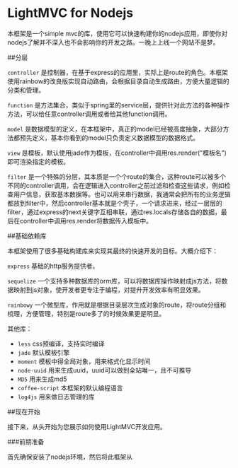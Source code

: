LightMVC for Nodejs
================
本框架是一个simple mvc的库，使用它可以快速构建你的nodejs应用，即使你对nodejs了解并不深入也不会影响你的开发之路。一晚上上线一个网站不是梦。

##分层

`controller` 是控制器，在基于express的应用里，实际上是route的角色。本框架使用rainbow的改良版实现自动路由，会根据目录自动生成路由，方便大量逻辑的分类和管理。

`function` 是方法集合，类似于spring里的service层，提供针对此方法的各种操作方法，可以给任意controller调用或者给其他function调用。

`model` 是数据模型的定义，在本框架中，真正的model已经被高度抽象，大部分方法都预先定义，基本你看到的model只负责定义数据模型的数据格式。

`view` 是模板，默认使用jade作为模板，在controller中调用res.render("模板名")即可渲染指定的模板。

`filter` 是一个特殊的分层，其本质是一个个route的集合，这种route可以被多个不同的controller调用，会在逻辑进入controller之前过滤和检查这些请求，例如检查用户信息，获取基本数据等。也可以用来串行数据，我通常会把所有的业务逻辑都放到filter中，然后controller基本就是个壳子，一个请求进来，经过一层层的filter，通过express的next关键字互相串联，通过res.locals存储各自的数据，最后在controller中调用res.render将数据传入模板中。

##基础依赖库

本框架使用了很多基础构建库来实现其最终的快速开发的目标。大概介绍下：

`express` 基础的http服务提供者。

`sequelize` 一个支持多种数据库的orm库，可以将数据库操作映射成js方法，将数据映射到js对象，使开发者更专注于编程，对提升开发效率有明显效果。

`rainbowy` 一个微型库，作用就是根据目录层次生成对象的route，将route分组和梳理，方便管理，特别是route多了的时候效果更是明显。

其他库：

 - `less` css预编译，支持实时编译
 - `jade` 默认模板引擎
 - `moment` 模板中得全局对象，用来格式化显示时间
 - `node-uuid` 用来生成uuid，uuid可以做到全站唯一，且不可推导
 - `MD5` 用来生成md5
 - `coffee-script` 本框架的默认编程语言
 - `log4js` 用来做日志管理的库

##现在开始

接下来，从头开始为您展示如何使用LightMVC开发应用。

###前期准备

首先确保安装了nodejs环境，然后将此框架从
